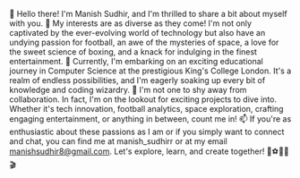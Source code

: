 👋 Hello there! I'm Manish Sudhir, and I'm thrilled to share a bit about myself with you.
👀 My interests are as diverse as they come! I'm not only captivated by the ever-evolving world of technology but also have an undying passion for football, an awe of the mysteries of space, a love for the sweet science of boxing, and a knack for indulging in the finest entertainment.
🌱 Currently, I'm embarking on an exciting educational journey in Computer Science at the prestigious King's College London. It's a realm of endless possibilities, and I'm eagerly soaking up every bit of knowledge and coding wizardry.
💞️ I'm not one to shy away from collaboration. In fact, I'm on the lookout for exciting projects to dive into. Whether it's tech innovation, football analytics, space exploration, crafting engaging entertainment, or anything in between, count me in!
📫 If you're as enthusiastic about these passions as I am or if you simply want to connect and chat, you can find me at manish_sudhirr or at my email manishsudhir8@gmail.com. Let's explore, learn, and create together! 🚀⚽🌌🥊🎬

<!---
Manish-Sudhir/Manish-Sudhir is a ✨ special ✨ repository because its `README.md` (this file) appears on your GitHub profile.
You can click the Preview link to take a look at your changes.
--->
